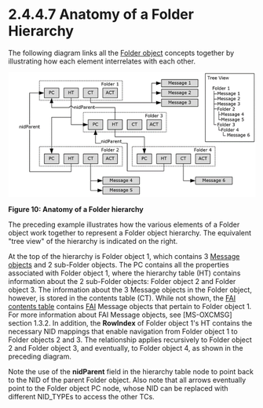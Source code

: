 <html dir="LTR" xmlns:mshelp="http://msdn.microsoft.com/mshelp" xmlns:ddue="http://ddue.schemas.microsoft.com/authoring/2003/5" xmlns:xlink="http://www.w3.org/1999/xlink" xmlns:tool="http://www.microsoft.com/tooltip">
    <head>
        <meta http-equiv="Content-Type" content="text/html; CHARSET=utf-8"></meta>
        <meta name="save" content="history"></meta>
        <title>2.4.4.7 Anatomy of a Folder Hierarchy</title>
        <xml>
            <mshelp:toctitle title="2.4.4.7 Anatomy of a Folder Hierarchy"></mshelp:toctitle>
            <mshelp:rltitle title="[MS-PST]: Anatomy of a Folder Hierarchy"></mshelp:rltitle>
            <mshelp:keyword index="A" term="412a79f3-5b12-49b3-848f-da1738233db1"></mshelp:keyword>
            <mshelp:attr name="DCSext.ContentType" value="open specification"></mshelp:attr>
            <mshelp:attr name="AssetID" value="412a79f3-5b12-49b3-848f-da1738233db1"></mshelp:attr>
            <mshelp:attr name="TopicType" value="kbRef"></mshelp:attr>
            <mshelp:attr name="DCSext.Title" value="[MS-PST]: Anatomy of a Folder Hierarchy" />
        </xml>
    </head>
    <body>
        <div id="header">
            <h1 class="heading">2.4.4.7 Anatomy of a Folder Hierarchy</h1>
        </div>
        <div id="mainSection">
            <div id="mainBody">
                <div id="allHistory" class="saveHistory"></div>
                <div id="sectionSection0" class="section" name="collapseableSection">
                    

<p>The following diagram links all the <a href="08220cc9-69b1-4072-a2e7-2a0ff201d505.html#gt_0682daa7-c1b8-419b-8a32-6048833d0b72">Folder object</a> concepts
together by illustrating how each element interrelates with each other.</p>

<p><img id="MS-PST_pictb8b532e5-f7be-4de3-b689-cc0d76a27aa1.png" src="MS-PST_files/image010.png" alt="Anatomy of a Folder hierarchy" title="Anatomy of a Folder hierarchy"></p>

<p><b>Figure 10: Anatomy of a Folder hierarchy</b></p>

<p>The preceding example illustrates how the various elements
of a Folder object work together to represent a Folder object hierarchy. The
equivalent &quot;tree view&quot; of the hierarchy is indicated on the right.</p>

<p>At the top of the hierarchy is Folder object 1, which
contains 3 <a href="08220cc9-69b1-4072-a2e7-2a0ff201d505.html#gt_b6c15d0c-d992-421d-ba96-99d3b63894cf">Message objects</a>
and 2 sub-Folder objects. The PC contains all the properties associated with
Folder object 1, where the hierarchy table (HT) contains information about the
2 sub-Folder objects: Folder object 2 and Folder object 3. The information
about the 3 Message objects in the Folder object, however, is stored in the
contents table (CT). While not shown, the <a href="08220cc9-69b1-4072-a2e7-2a0ff201d505.html#gt_d7d60068-8690-4d36-8dae-9d7f73dc77b9">FAI contents table</a> contains
<a href="08220cc9-69b1-4072-a2e7-2a0ff201d505.html#gt_6f222571-3f61-4250-a8a6-d56505335792">FAI</a> Message objects that
pertain to Folder object 1. For more information about FAI Message objects, see
<mshelp:link keywords="7fd7ec40-deec-4c06-9493-1bc06b349682" tabindex="0">[MS-OXCMSG]</mshelp:link>
section 1.3.2. In addition, the <b>RowIndex</b> of Folder object 1's HT
contains the necessary NID mappings that enable navigation from Folder object 1
to Folder objects 2 and 3. The relationship applies recursively to Folder
object 2 and Folder object 3, and eventually, to Folder object 4, as shown in
the preceding diagram.</p>

<p>Note the use of the <b>nidParent</b> field in the hierarchy
table node to point back to the NID of the parent Folder object. Also note that
all arrows eventually point to the Folder object PC node, whose NID can be
replaced with different NID_TYPEs to access the other TCs.</p>
                </div>
            </div>
        </div>
    </body>
</html>